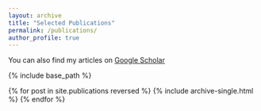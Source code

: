 ```yaml
---
layout: archive
title: "Selected Publications"
permalink: /publications/
author_profile: true
---
```


You can also find my articles on [Google Scholar](https://scholar.google.com/citations?user=rK6aw6MAAAAJ&hl=en)

{% include base_path %}

{% for post in site.publications reversed %}
  {% include archive-single.html %}
{% endfor %}


